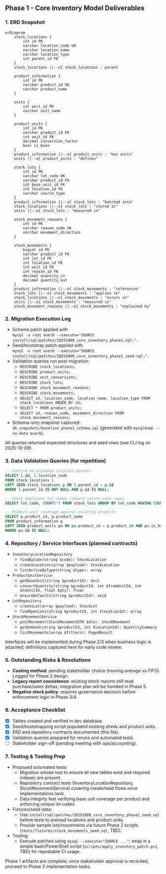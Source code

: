 ## Phase 1 - Core Inventory Model Deliverables

### 1. ERD Snapshot
```mermaid
erDiagram
    stock_locations {
        int id PK
        varchar location_code UK
        varchar location_name
        varchar location_type
        int parent_id FK
    }
    stock_locations ||--o{ stock_locations : parent

    product_information {
        int id PK
        varchar product_id UK
        varchar product_name
    }

    units {
        int unit_id PK
        varchar unit_name
    }

    product_units {
        int id PK
        varchar product_id FK
        int unit_id FK
        decimal conversion_factor
        bool is_base
    }
    product_information ||--o{ product_units : "has units"
    units ||--o{ product_units : "defines"

    stock_lots {
        int id PK
        varchar lot_code UK
        varchar product_id FK
        int base_unit_id FK
        int location_id FK
        varchar source_type
    }
    product_information ||--o{ stock_lots : "batched into"
    stock_locations ||--o{ stock_lots : "stored at"
    units ||--o{ stock_lots : "measured in"

    stock_movement_reasons {
        int id PK
        varchar reason_code UK
        varchar movement_direction
    }

    stock_movements {
        bigint id PK
        varchar product_id FK
        int lot_id FK
        int location_id FK
        int unit_id FK
        int reason_id FK
        decimal quantity_in
        decimal quantity_out
    }
    product_information ||--o{ stock_movements : "references"
    stock_lots ||--o{ stock_movements : "applies to"
    stock_locations ||--o{ stock_movements : "occurs in"
    units ||--o{ stock_movements : "measured in"
    stock_movement_reasons ||--o{ stock_movements : "explained by"
```

### 2. Migration Execution Log
- Schema patch applied with  
  `mysql -u root everb --execute="SOURCE install/sql/patches/20251009_core_inventory_phase1.sql;"`.
- Seed/bootstrap patch applied with  
  `mysql -u root everb --execute="SOURCE install/sql/patches/20251009_core_inventory_phase1_seed.sql;"`.
- Validation queries run post-migration:
  - `DESCRIBE stock_locations;`
  - `DESCRIBE product_units;`
  - `DESCRIBE unit_conversions;`
  - `DESCRIBE stock_lots;`
  - `DESCRIBE stock_movement_reasons;`
  - `DESCRIBE stock_movements;`
  - `SELECT id, location_code, location_name, location_type FROM stock_locations ORDER BY id;`
  - `SELECT * FROM product_units;`
  - `SELECT id, reason_code, movement_direction FROM stock_movement_reasons;`
- Schema-only snapshot captured: `db_snapshots/baseline_phase1_schema.sql` (generated with `mysqldump --no-data everb`).

All queries returned expected structures and seed rows (see CLI log on 2025-10-09).

### 3. Data Validation Queries (for repetition)
```sql
-- Confirm no orphaned location parents
SELECT l.id, l.location_code
FROM stock_locations l
LEFT JOIN stock_locations p ON l.parent_id = p.id
WHERE l.parent_id IS NOT NULL AND p.id IS NULL;

-- Check duplicate lot codes (should return zero rows)
SELECT lot_code, COUNT(*) FROM stock_lots GROUP BY lot_code HAVING COUNT(*) > 1;

-- Product-unit coverage against existing products
SELECT p.product_id, p.product_name
FROM product_information p
LEFT JOIN product_units pu ON pu.product_id = p.product_id AND pu.is_base = 1
WHERE pu.id IS NULL;
```

### 4. Repository / Service Interfaces (planned contracts)
- `InventoryLocationRepository`
  - `findByCode(string $code): StockLocation`
  - `createLocation(array $payload): StockLocation`
  - `listActiveByType(string $type): array`
- `ProductUnitService`
  - `getBaseUnit(string $productId): Unit`
  - `convertQuantity(string $productId, int $fromUnitId, int $toUnitId, float $qty): float`
  - `ensureDefaults(string $productId): void`
- `LotRepository`
  - `createLot(array $payload): StockLot`
  - `findOpenLots(string $productId, int $locationId): array`
- `StockMovementService`
  - `postMovement(StockMovementDTO $dto): StockMovement`
  - `getOnHand(string $productId, int $locationId): QuantitySummary`
  - `listMovements(array $filters): PagedResult`

Interfaces will be implemented during Phase 2/3 when business logic is attached; definitions captured here for early code review.

### 5. Outstanding Risks & Resolutions
- **Costing method**: pending stakeholder choice (moving average vs FIFO). Logged for Phase 2 design.
- **Legacy report coexistence**: existing stock reports still read purchase/sales deltas; integration plan will be handled in Phase 5.
- **Negative stock policy**: requires governance decision before enforcement logic in Phase 3/4.

### 6. Acceptance Checklist
- [x] Tables created and verified in dev database.
- [x] Seed/bootstrapping script populated existing sheds and product units.
- [x] ERD and repository contracts documented (this file).
- [x] Validation queries prepared for reruns and automated tests.
- [ ] Stakeholder sign-off (pending meeting with ops/accounting).

### 7. Testing & Tooling Prep
- Proposed automated tests:
  - Migration smoke test to ensure all new tables exist and required indexes are present.
  - Repository contract tests (InventoryLocationRepository, StockMovementService) covering create/read flows once implementations land.
  - Data integrity test verifying base unit coverage per product and enforcing unique lot codes.
- Fixtures/seed data:
  - Use `install/sql/patches/20251009_core_inventory_phase1_seed.sql` before tests to preload locations and product units.
  - Provide sample lots/movements via future Phase 2 scripts (`tests/fixtures/stock_movements_seed.sql`, TBD).
- Tooling:
  - Execute patches using `mysql --execute="SOURCE ..."`; wrap in a simple bash/PowerShell script (`scripts/apply_inventory_patch.ps1`, TBD) for repeatable CI usage.

Phase 1 artifacts are complete; once stakeholder approval is recorded, proceed to Phase 2 implementation tasks.
